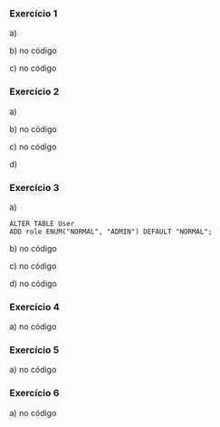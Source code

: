 ### Exercício 1

a) 

b) no código

c) no código

### Exercício 2

a) 

b) no código

c) no código

d) 

### Exercício 3

a) 
```
ALTER TABLE User
ADD role ENUM("NORMAL", "ADMIN") DEFAULT "NORMAL";
```

b) no código

c) no código

d) no código

### Exercício 4

a) no código

### Exercício 5

a) no código 

### Exercício 6

a) no código
